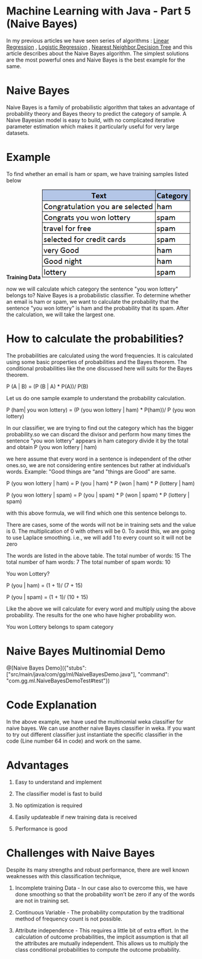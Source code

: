 # Machine Learning with Java - Part 5 (Naive Bayes)

In my previous articles we have seen series of algorithms :  [Linear Regression](https://tech.io/playgrounds/3771/machine-learning-with-java---part-1-linear-regression) , [Logistic Regression](https://tech.io/playgrounds/34a7ecd0a4487577f516d92548af66891284/machine-learning-with-java---part-2-logistic-regression) , [Nearest Neighbor](https://tech.io/playgrounds/5439/machine-learning-with-java---part-3-k-nearest-neighbor),[Decision Tree](https://tech.io/playgrounds/5844/machine-learning-with-java---part-4-decision-tree) and this article describes about the Naive Bayes algorithm. The simplest solutions are the most powerful ones and Naive Bayes is the best example for the same.


# Naive Bayes

Naive Bayes is a family of probabilistic algorithm that takes an advantage of probability theory and Bayes theory to predict the category of sample. A Naive Bayesian model is easy to build, with no complicated iterative parameter estimation which makes it particularly useful for very large datasets.

# Example 

To find whether an email is ham or spam, we have training samples listed below

 <B> Training Data </B> ![Train Diagram](image.PNG)   

now we will calculate which category the sentence "you won lottery" belongs to?
Naive Bayes is a probabilistic classifier. To determine whether an email is ham or spam, we want to calculate the probability that the sentence "you won lottery" is ham and the probability that its spam. After the calculation, we will take the largest one.

# How to calculate the probabilities?

The probabilities are calculated using the word frequencies. It is calculated using some basic properties of probabilities and the Bayes theorem. The conditional probabilities like the one discussed here will suits for the Bayes theorem.

P (A | B) = (P (B | A) * P(A))/ P(B)

Let us do one sample example to understand the probability calculation.

P (ham| you won lottery) = (P (you won lottery | ham) * P(ham))/ P (you won lottery)

In our classifier, we are trying to find out the category which has the bigger probability.so we can discard the divisor and perform how many times the sentence "you won lottery" appears in ham category divide it by the total and obtain P (you won lottery | ham)

we here assume that every word in a sentence is independent of the other ones.so, we are not considering entire sentences but rather at individual’s words. Example: "Good things are “and "things are Good" are same.

P (you won lottery | ham) = P (you | ham) * P (won | ham) * P (lottery | ham)

P (you won lottery | spam) = P (you | spam) * P (won | spam) * P (lottery | spam)

with this above formula, we will find which one this sentence belongs to.

There are cases, some of the words will not be in training sets and the value is 0. The multiplication of 0 with others will be 0.
To avoid this, we are going to use Laplace smoothing. i.e., we will add 1 to every count so it will not be zero

The words are listed in the above table.
The total number of words: 15
The total number of ham words: 7
The total number of spam words: 10

You won Lottery?

P (you | ham) = (1 + 1)/ (7 + 15)

P (you | spam) = (1 + 1)/ (10 + 15)

Like the above we will calculate for every word and multiply using the above probability. The results for the one who have higher probability won.

You won Lottery belongs to spam category

# Naive Bayes Multinomial Demo

@[Naive Bayes Demo]({"stubs": ["src/main/java/com/gg/ml/NaiveBayesDemo.java"], "command": "com.gg.ml.NaiveBayesDemoTest#test"})


# Code Explanation

In the above example, we have used the multinomial weka classifier for naive bayes. We can use another naive Bayes classifier in weka. If you want to try out different classifier just instantiate the specific classifier in the code (Line number 64 in code) and work on the same.

# Advantages

1. Easy to understand and implement

2. The classifier model is fast to build

3. No optimization is required 

4. Easily updateable if new training data is received

5. Performance is good

# Challenges with Naive Bayes

Despite its many strengths and robust performance, there are well known weaknesses with this classification technique,

1. Incomplete training Data - In our case also to overcome this, we have done smoothing so that the probability won’t be zero if any of the words are not in training set.

2. Continuous Variable - The probability computation by the traditional method of frequency count is not possible.

3. Attribute independence - This requires a little bit of extra effort. In the calculation of outcome probabilities, the implicit assumption is that all the attributes are mutually independent. This allows us to multiply the class conditional probabilities to compute the outcome probability.


